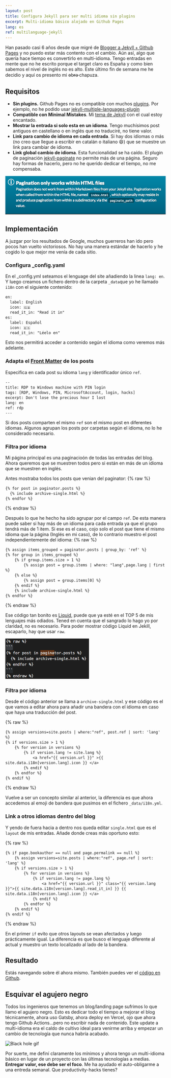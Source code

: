 ```yaml
---
layout: post
title: Configura Jekyll para ser multi idioma sin plugins
excerpt: Multi-idioma básico alojado en Github Pages
lang: es
ref: multilanguage-jekyll
---
```


Han pasado casi 6 años desde que migré de [Blogger a Jekyll + Github Pages](https://juan.pallares.me/moving-to-jekyll/) y no puedo estar más contento con el cambio. Aún así, algo que quería hace tiempo es convertirlo en multi-idioma. Tengo entradas en mente que no he escrito porque el target claro es España y como bien sabemos el nivel de inglés no es alto. Este último fin de semana me he decidio y aquí os presento mi o̵b̵r̵a̵ chapuza.

## Requisitos

- **Sin plugins.** Github Pages no es compatible con muchos [plugins](https://pages.github.com/versions/). Por ejemplo, no he podido usar [jekyll-multiple-languages-plugin](https://github.com/kurtsson/jekyll-multiple-languages-plugin)
- **Compatible con Minimal Mistakes**. Mi [tema de Jekyll](https://mmistakes.github.io/minimal-mistakes/) con el cual estoy encantado.
- **Mostrar la entrada si solo esta en un idioma**. Tengo muchísimos post antiguos en castellano o en inglés que no traduciré, no tiene valor.
- **Link para cambio de idioma en cada entrada**. Si hay dos idiomas o más (no creo que llegue a escribir en catalán o italiano :smile:) que se muestre un link para cambiar de idioma.
- **Link global cambio de idioma**. Esta funcionalidad se ha caído. El plugin de paginación [jekyll-paginate](https://jekyllrb.com/docs/pagination/) no permite más de una página. Seguro hay formas de hacerlo, pero no he querido dedicar el tiempo, no me compensaba.

![jekyll-paginate disclaimer](/images/pagination_jekyll.png)

## Implementación

A juzgar por los resultados de Google, muchos guerreros han ido pero pocos han vuelto victoriosos. No hay una manera estándar de hacerlo y he cogido lo que mejor me venía de cada sitio.

### Configura _config.yaml

En el _config.yml seteamos el lenguage del site añadiendo la linea `lang: en`. Y luego creamos un fichero dentro de la carpeta `_data`que yo he llamado `i18n` con el siguiente contenido:
```
en:
  label: English
  icon: 🇬🇧
  read_it_in: "Read it in"
es:
  label: Español
  icon: 🇪🇸
  read_it_in: "Léelo en"
```

Esto nos permitirá acceder a contenido según el idioma como veremos más adelante.

### Adapta el [Front Matter](https://jekyllrb.com/docs/front-matter/) de los posts

Especifica en cada post su idioma `lang` y identificador único `ref`.

```
--
title: RDP to Windows machine with PIN login
tags: [RDP, Windows, PIN, MicrosoftAccount, login, hacks]
excerpt: Don't lose the precious hour I lost
lang: en
ref: rdp
---
```

Si dos posts comparten el mismo `ref` son el mismo post en diferentes idiomas. Algunos agrupan los posts por carpetas según el idioma, no lo he considerado necesario.

### Filtra por idioma

Mi página principal es una paginacioón de todas las entradas del blog. Ahora queremos que se muestren todos pero si están en más de un idioma que se muestren en inglés.

Antes mostraba todos los posts que venian del paginator:
{% raw %}
```
{% for post in paginator.posts %}
  {% include archive-single.html %}
{% endfor %}
```
{% endraw %}

Después lo que he hecho ha sido agrupar por el campo `ref`. De esta manera puede saber si hay más de un idioma para cada entrada ya que el grupo tendrá más de 1 item. Si ese es el caso, cojo solo el post que tiene el mismo idioma que la página (Inglés en mi caso), de lo contrario muestro el post independientemente del idioma:
{% raw %}
```
{% assign items_grouped = paginator.posts | group_by: 'ref' %}
{% for group in items_grouped %}
    {% if group.items.size > 1 %}
        {% assign post = group.items | where: "lang",page.lang | first %}
    {% else %}
        {% assign post = group.items[0] %}
    {% endif %}
    {% include archive-single.html %}
{% endfor %}
```
{% endraw %}

Ese código tan bonito es [Liquid](https://jekyllrb.com/docs/liquid/), puede que ya esté en el TOP 5 de mis lenguajes más odiados. Tened en cuenta que el sangrado lo hago yo por claridad, no es necesario. Para poder mostrar código Liquid en Jekill, escaparlo, hay que usar `raw`.

![Escape liquid code with raw tag](/images/show_liquid.png)

### Filtra por idioma

Desde el código anterior se llama a `archive-single.html` y ese código es el que vamos a editar ahora para añadir una bandera con el idioma en caso que haya una traducción del post.

{% raw %}
```
{% assign versions=site.posts | where:"ref", post.ref | sort: 'lang' %}
{% if versions.size > 1 %}
    {% for version in versions %}
        {% if version.lang != site.lang %}
            <a href="{{ version.url }}" >{{ site.data.i18n[version.lang].icon }} </a>
        {% endif %}
    {% endfor %}
{% endif %}
```
{% endraw %}

Vuelve a ser un concepto similar al anterior, la diferencia es que ahora accedemos al emoji de bandera que pusimos en el fichero `_data/i18n.yml`.

### Link a otros idiomas dentro del blog

Y yendo de fuera hacia a dentro nos queda editar `single.html` que es el `layout` de mis entradas. Añade donde creas más oportuno esto:

{% raw %}
```
{% if page.bookauthor == null and page.permalink == null %}
    {% assign versions=site.posts | where:"ref", page.ref | sort: 'lang' %}
    {% if versions.size > 1 %}
        {% for version in versions %}
            {% if version.lang != page.lang %}
                <a href="{{ version.url }}" class="{{ version.lang }}">{{ site.data.i18n[version.lang].read_it_in] }} {{ site.data.i18n[version.lang].icon }} </a>
            {% endif %}
        {% endfor %}
    {% endif %}
{% endif %}
```
{% endraw %}

En el primer `if` evito que otros layouts se vean afectados y luego prácticamente igual. La diferencia es que busco el lenguaje diferente al actual y muestro un texto localizado al lado de la bandera.

## Resultado

Estás navegando sobre él ahora mismo. También puedes ver el [código en Github](https://github.com/jpallares/minimal-mistakes).

## Esquivar el agujero negro

Todos los ingenieros que tenemos un blog/landing page sufrimos lo que llamo el agujero negro. Esto es dedicar todo el tiempo a mejorar el blog técnicamente, ahora uso Gatsby, ahora deploy en Vercel, ojo que ahora tengo Github Actions...pero no escribir nada de contenido. Este update a multi-idioma era el caldo de cultivo ideal para venirme arriba y empezar un cambio de tecnología que nunca habría acabado. 

![Black hole gif](https://i.gifer.com/GVXn.gif)

Por suerte, me definí claramente los mínimos y ahora tengo un multi-idioma básico en lugar de un proyecto con las últimas tecnologías a medias. **Entregar valor, ese debe ser el foco**. Me ha ayudado el auto-obligarme a una entreda semanal. Que productivity-hacks tienes?